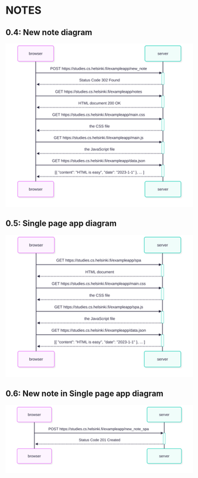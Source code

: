 # NOTES

## 0.4: New note diagram

![New note diagram](./images/Diagram_ex04.svg)

## 0.5: Single page app diagram

![New note diagram](./images/Diagram_ex05.svg)

## 0.6: New note in Single page app diagram

![New note diagram](./images/Diagram_ex06.svg)
